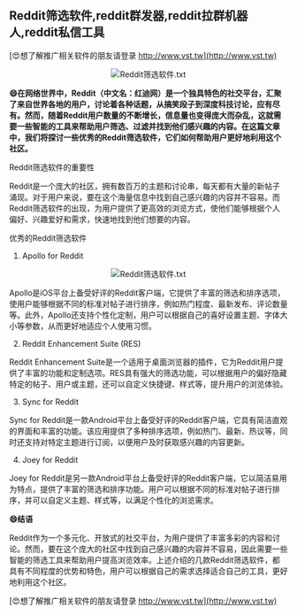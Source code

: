 ## **Reddit筛选软件,reddit群发器,reddit拉群机器人,reddit私信工具**

[😍想了解推广相关软件的朋友请登录 http://www.vst.tw](http://www.vst.tw)

 <center><img src="https://vst.tw/MP4/tuiguang/png/4.png" alt="Reddit筛选软件.txt"></center>

**😄在网络世界中，Reddit（中文名：红迪网）是一个独具特色的社交平台，汇聚了来自世界各地的用户，讨论着各种话题，从搞笑段子到深度科技讨论，应有尽有。然而，随着Reddit用户数量的不断增长，信息量也变得庞大而杂乱，这就需要一些智能的工具来帮助用户筛选、过滤并找到他们感兴趣的内容。在这篇文章中，我们将探讨一些优秀的Reddit筛选软件，它们如何帮助用户更好地利用这个社区。**

Reddit筛选软件的重要性

Reddit是一个庞大的社区，拥有数百万的主题和讨论串，每天都有大量的新帖子涌现。对于用户来说，要在这个海量信息中找到自己感兴趣的内容并不容易。而Reddit筛选软件的出现，为用户提供了更高效的浏览方式，使他们能够根据个人偏好、兴趣爱好和需求，快速地找到他们想要的内容。

优秀的Reddit筛选软件
1. Apollo for Reddit

 <center><img src="https://vst.tw/MP4/tuiguang/png/6.png" alt="Reddit筛选软件.txt"></center>

Apollo是iOS平台上备受好评的Reddit客户端，它提供了丰富的筛选和排序选项，使用户能够根据不同的标准对帖子进行排序，例如热门程度、最新发布、评论数量等。此外，Apollo还支持个性化定制，用户可以根据自己的喜好设置主题、字体大小等参数，从而更好地适应个人使用习惯。

2. Reddit Enhancement Suite (RES)

Reddit Enhancement Suite是一个适用于桌面浏览器的插件，它为Reddit用户提供了丰富的功能和定制选项。RES具有强大的筛选功能，可以根据用户的偏好隐藏特定的帖子、用户或主题，还可以自定义快捷键、样式等，提升用户的浏览体验。

3. Sync for Reddit

Sync for Reddit是一款Android平台上备受好评的Reddit客户端，它具有简洁直观的界面和丰富的功能。该应用提供了多种排序选项，例如热门、最新、热议等，同时还支持对特定主题进行订阅，以便用户及时获取感兴趣的内容更新。

4. Joey for Reddit

Joey for Reddit是另一款Android平台上备受好评的Reddit客户端，它以简洁易用为特点，提供了丰富的筛选和排序功能。用户可以根据不同的标准对帖子进行排序，并可以自定义主题、样式等，以满足个性化的浏览需求。

**😄结语**

Reddit作为一个多元化、开放式的社交平台，为用户提供了丰富多彩的内容和讨论。然而，要在这个庞大的社区中找到自己感兴趣的内容并不容易，因此需要一些智能的筛选工具来帮助用户提高浏览效率。上述介绍的几款Reddit筛选软件，都具有不同程度的优势和特色，用户可以根据自己的需求选择适合自己的工具，更好地利用这个社区。

[😍想了解推广相关软件的朋友请登录 http://www.vst.tw](http://www.vst.tw)



